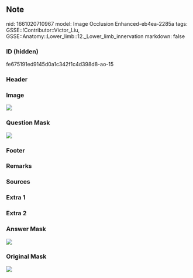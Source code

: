 ## Note
nid: 1661020710967
model: Image Occlusion Enhanced-eb4ea-2285a
tags: GSSE::!Contributor::Victor_Liu, GSSE::Anatomy::Lower_limb::12._Lower_limb_innervation
markdown: false

### ID (hidden)
fe675191ed9145d0a1c342f1c4d398d8-ao-15

### Header


### Image
<img src="tmpbz2d65qx.png">

### Question Mask
<img src="fe675191ed9145d0a1c342f1c4d398d8-ao-15-Q.svg">

### Footer


### Remarks


### Sources


### Extra 1


### Extra 2


### Answer Mask
<img src="fe675191ed9145d0a1c342f1c4d398d8-ao-15-A.svg">

### Original Mask
<img src="fe675191ed9145d0a1c342f1c4d398d8-ao-O.svg">
